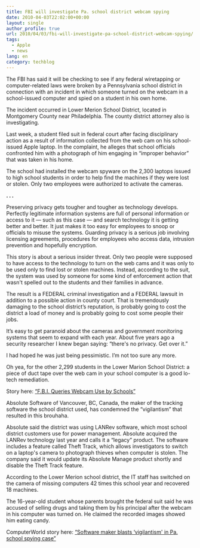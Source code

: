 ```yaml
---
title: FBI will investigate Pa. school district webcam spying
date: 2010-04-03T22:02:00+00:00
layout: single
author_profile: true
url: 2010/04/03/fbi-will-investigate-pa-school-district-webcam-spying/
tags:
  - Apple
  - news
lang: en
category: techblog
---
```

The FBI has said it will be checking to see if any federal wiretapping or computer-related laws were broken by a Pennsylvania school district in connection with an incident in which someone turned on the webcam in a school-issued computer and spied on a student in his own home.

The incident occurred in Lower Merion School District, located in Montgomery County near Philadelphia. The county district attorney also is investigating.

Last week, a student filed suit in federal court after facing disciplinary action as a result of information collected from the web cam on his school-issued Apple laptop. In the complaint, he alleges that school officials confronted him with a photograph of him engaging in “improper behavior” that was taken in his home.

The school had installed the webcam spyware on the 2,300 laptops issued to high school students in order to help find the machines if they were lost or stolen. Only two employees were authorized to activate the cameras.

**. . .**

Preserving privacy gets tougher and tougher as technology develops. Perfectly legitimate information systems are full of personal information or access to it &#8212; such as this case &#8212; and search technology it is getting better and better. It just makes it too easy for employees to snoop or officials to misuse the systems. Guarding privacy is a serious job involving licensing agreements, procedures for employees who access data, intrusion prevention and hopefully encryption.

This story is about a serious insider threat. Only two people were supposed to have access to the technology to turn on the web cams and it was only to be used only to find lost or stolen machines. Instead, according to the suit, the system was used by someone for some kind of enforcement action that wasn't spelled out to the students and their families in advance.

The result is a FEDERAL criminal investigation and a FEDERAL lawsuit in addition to a possible action in county court. That is tremendously damaging to the school district’s reputation, is probably going to cost the district a load of money and is probably going to cost some people their jobs.

It’s easy to get paranoid about the cameras and government monitoring systems that seem to expand with each year. About five years ago a security researcher I knew began saying: “there's no privacy. Get over it.”

I had hoped he was just being pessimistic. I’m not too sure any more.

Oh yea, for the other 2,299 students in the Lower Marion School District: a piece of duct tape over the web cam in your school computer is a good lo-tech remediation.

Story here: <a href="http://www.nytimes.com/2010/02/21/us/21spy.html?hpw" target="_blank">“F.B.I. Queries Webcam Use by Schools”</a>  
<span><span></span></span>

Absolute Software of Vancouver, BC, Canada, the maker of the tracking software the school district used, has condemned the “vigilantism” that resulted in this brouhaha.

Absolute said the district was using LANRev software, which most school district customers use for power management. Absolute acquired the LANRev technology last year and calls it a “legacy” product. The software includes a feature called Theft Track, which allows investigators to switch on a laptop's camera to photograph thieves when computer is stolen. The company said it would update its Absolute Manage product shortly and disable the Theft Track feature.

According to the Lower Merion school district, the IT staff has switched on the camera of missing computers 42 times this school year and recovered 18 machines.

The 16-year-old student whose parents brought the federal suit said he was accused of selling drugs and taking them by his principal after the webcam in his computer was turned on. He claimed the recorded images showed him eating candy.

ComputerWorld story here: <a href="http://www.computerworld.com/s/article/9160278/Software_maker_blasts_vigilantism_in_Pa._school_spying_case?taxonomyId=84&#038;pageNumber=1" target="_blank">“Software maker blasts &#8216;vigilantism' in Pa. school spying case”</a>
